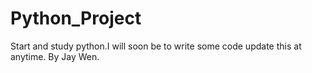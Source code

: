 # Python_Project
Start and study python.I will soon be to write some code update this at anytime.
By Jay Wen.